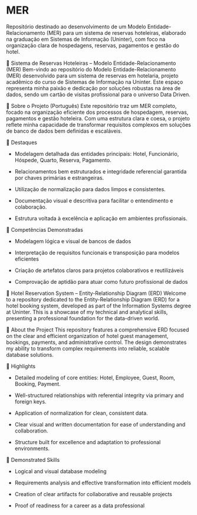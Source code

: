 # MER
Repositório destinado ao desenvolvimento de um Modelo Entidade-Relacionamento (MER) para um sistema de reservas hoteleiras, elaborado na graduação em Sistemas de Informação (Uninter), com foco na organização clara de hospedagens, reservas, pagamentos e gestão do hotel.

💼 Sistema de Reservas Hoteleiras – Modelo Entidade-Relacionamento (MER)
Bem-vindo ao repositório do Modelo Entidade-Relacionamento (MER) desenvolvido para um sistema de reservas em hotelaria, projeto acadêmico do curso de Sistemas de Informação na Uninter. Este espaço representa minha paixão e dedicação por soluções robustas na área de dados, sendo um cartão de visitas profissional para o universo Data Driven.

🚀 Sobre o Projeto (Português)
Este repositório traz um MER completo, focado na organização eficiente dos processos de hospedagem, reservas, pagamentos e gestão hoteleira. Com uma estrutura clara e coesa, o projeto reflete minha capacidade de transformar requisitos complexos em soluções de banco de dados bem definidas e escaláveis.

🔎 Destaques
- Modelagem detalhada das entidades principais: Hotel, Funcionário, Hóspede, Quarto, Reserva, Pagamento.

- Relacionamentos bem estruturados e integridade referencial garantida por chaves primárias e estrangeiras.

- Utilização de normalização para dados limpos e consistentes.

- Documentação visual e descritiva para facilitar o entendimento e colaboração.

- Estrutura voltada à excelência e aplicação em ambientes profissionais.

🏅 Competências Demonstradas
- Modelagem lógica e visual de bancos de dados

- Interpretação de requisitos funcionais e transposição para modelos eficientes

- Criação de artefatos claros para projetos colaborativos e reutilizáveis

- Comprovação de aptidão para atuar como futuro profissional de dados

💼 Hotel Reservation System – Entity-Relationship Diagram (ERD)
Welcome to a repository dedicated to the Entity-Relationship Diagram (ERD) for a hotel booking system, developed as part of the Information Systems degree at Uninter. This is a showcase of my technical and analytical skills, presenting a professional foundation for the data-driven world.

🚀 About the Project
This repository features a comprehensive ERD focused on the clear and efficient organization of hotel guest management, bookings, payments, and administrative control. The design demonstrates my ability to transform complex requirements into reliable, scalable database solutions.

🔎 Highlights
- Detailed modeling of core entities: Hotel, Employee, Guest, Room, Booking, Payment.

- Well-structured relationships with referential integrity via primary and foreign keys.

- Application of normalization for clean, consistent data.

- Clear visual and written documentation for ease of understanding and collaboration.

- Structure built for excellence and adaptation to professional environments.

🏅 Demonstrated Skills
- Logical and visual database modeling

- Requirements analysis and effective transformation into efficient models

- Creation of clear artifacts for collaborative and reusable projects

- Proof of readiness for a career as a data professional
